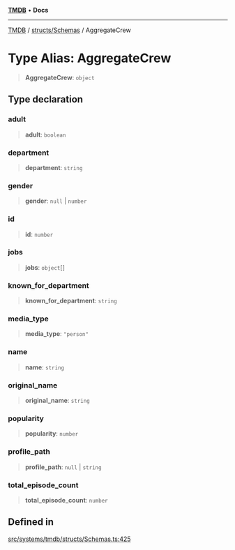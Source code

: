 [**TMDB**](../../../README.md) • **Docs**

***

[TMDB](../../../README.md) / [structs/Schemas](../README.md) / AggregateCrew

# Type Alias: AggregateCrew

> **AggregateCrew**: `object`

## Type declaration

### adult

> **adult**: `boolean`

### department

> **department**: `string`

### gender

> **gender**: `null` \| `number`

### id

> **id**: `number`

### jobs

> **jobs**: `object`[]

### known\_for\_department

> **known\_for\_department**: `string`

### media\_type

> **media\_type**: `"person"`

### name

> **name**: `string`

### original\_name

> **original\_name**: `string`

### popularity

> **popularity**: `number`

### profile\_path

> **profile\_path**: `null` \| `string`

### total\_episode\_count

> **total\_episode\_count**: `number`

## Defined in

[src/systems/tmdb/structs/Schemas.ts:425](https://github.com/Norviah/media-hub/blob/e3dc67aa1738d9ad44e6a4419ef7e26de86e1452/src/systems/tmdb/structs/Schemas.ts#L425)
